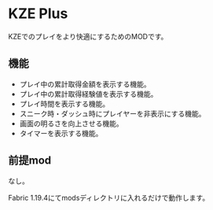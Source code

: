 # KZE Plus

KZEでのプレイをより快適にするためのMODです。

## 機能

- プレイ中の累計取得金額を表示する機能。
- プレイ中の累計取得経験値を表示する機能。
- プレイ時間を表示する機能。
- スニーク時・ダッシュ時にプレイヤーを非表示にする機能。
- 画面の明るさを向上させる機能。
- タイマーを表示する機能。

## 前提mod

なし。

Fabric 1.19.4にてmodsディレクトリに入れるだけで動作します。
